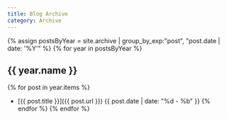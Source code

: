 ```yaml
---
title: Blog Archive
category: Archive
---
```

{% assign postsByYear = site.archive | group_by_exp:"post", "post.date | date: '%Y'" %}
{% for year in postsByYear %}
## {{ year.name }}
{% for post in year.items %}
- [{{ post.title }}]({{ post.url }}) {{ post.date | date: "%d - %b" }}
{% endfor %}
{% endfor %}